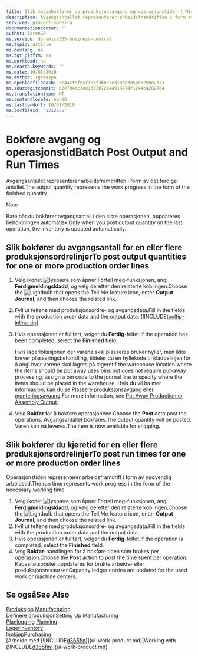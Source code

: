 ```yaml
---
title: Slik massebokfører du produksjonsavgang og operasjonstider | Microsoft-dokumentasjon
description: Avgangsantallet representerer arbeidsframdriften i form av det ferdige antallet.
services: project-madeira
documentationcenter: ''
author: SorenGP
ms.service: dynamics365-business-central
ms.topic: article
ms.devlang: na
ms.tgt_pltfrm: na
ms.workload: na
ms.search.keywords: ''
ms.date: 10/01/2019
ms.author: sgroespe
ms.openlocfilehash: cc4acf5fbaf10df3b833e310a83854e52b0d2b73
ms.sourcegitcommit: 02e704bc3e01d62072144919774f1244c42827e4
ms.translationtype: HT
ms.contentlocale: nb-NO
ms.lasthandoff: 10/01/2019
ms.locfileid: "2313255"
---
```

# <a name="batch-post-output-and-run-times"></a><span data-ttu-id="de938-103">Bokføre avgang og operasjonstid</span><span class="sxs-lookup"><span data-stu-id="de938-103">Batch Post Output and Run Times</span></span>
<span data-ttu-id="de938-104">Avgangsantallet representerer arbeidsframdriften i form av det ferdige antallet.</span><span class="sxs-lookup"><span data-stu-id="de938-104">The output quantity represents the work progress in the form of the finished quantity.</span></span>  

> [!NOTE]
> <span data-ttu-id="de938-105">Bare når du bokfører avgangsantall i den siste operasjonen, oppdateres beholdningen automatisk.</span><span class="sxs-lookup"><span data-stu-id="de938-105">Only when you post output quantity on the last operation, the inventory is updated automatically.</span></span>  

## <a name="to-post-output-quantities-for-one-or-more-production-order-lines"></a><span data-ttu-id="de938-106">Slik bokfører du avgangsantall for en eller flere produksjonsordrelinjer</span><span class="sxs-lookup"><span data-stu-id="de938-106">To post output quantities for one or more production order lines</span></span>
1. <span data-ttu-id="de938-107">Velg ikonet ![lyspære som åpner Fortell meg-funksjonen](media/ui-search/search_small.png "Fortell hva du vil gjøre"), angi **Ferdigmeldingskladd**, og velg deretter den relaterte koblingen.</span><span class="sxs-lookup"><span data-stu-id="de938-107">Choose the ![Lightbulb that opens the Tell Me feature](media/ui-search/search_small.png "Tell me what you want to do") icon, enter **Output Journal**, and then choose the related link.</span></span>  
2. <span data-ttu-id="de938-108">Fyll ut feltene med produksjonsordre- og avgangsdata.</span><span class="sxs-lookup"><span data-stu-id="de938-108">Fill in the fields with the production order data and the output data.</span></span> [!INCLUDE[tooltip-inline-tip](includes/tooltip-inline-tip_md.md)]
3. <span data-ttu-id="de938-109">Hvis operasjonen er fullført, velger du **Ferdig**-feltet.</span><span class="sxs-lookup"><span data-stu-id="de938-109">If the operation has been completed, select the **Finished** field.</span></span>  

    <span data-ttu-id="de938-110">Hvis lagerlokasjonen der varene skal plasseres bruker hyller, men ikke krever plasseringsbehandling,  tildeler du en hyllekode til kladdelinjen for å angi hvor varene skal lagres på lageret</span><span class="sxs-lookup"><span data-stu-id="de938-110">If the warehouse location where the items should be put away uses bins but does not require put-away processing,  assign a bin code to the journal line to specify where the items should be placed in the warehouse.</span></span> <span data-ttu-id="de938-111">Hvis du vil ha mer informasjon, kan du se [Plassere produksjonsavgang eller monteringsavgang](warehouse-how-to-put-away-production-output.md).</span><span class="sxs-lookup"><span data-stu-id="de938-111">For more information, see [Put Away Production or Assembly Output](warehouse-how-to-put-away-production-output.md).</span></span>  

4. <span data-ttu-id="de938-112">Velg **Bokfør** for å bokføre operasjonene.</span><span class="sxs-lookup"><span data-stu-id="de938-112">Choose the **Post** acto post the operations.</span></span> <span data-ttu-id="de938-113">Avgangsantallet bokføres.</span><span class="sxs-lookup"><span data-stu-id="de938-113">The output quantity will be posted.</span></span> <span data-ttu-id="de938-114">Varen kan nå leveres.</span><span class="sxs-lookup"><span data-stu-id="de938-114">The item is now available for shipping.</span></span>  

## <a name="to-post-run-times-for-one-or-more-production-order-lines"></a><span data-ttu-id="de938-115">Slik bokfører du kjøretid for en eller flere produksjonsordrelinjer</span><span class="sxs-lookup"><span data-stu-id="de938-115">To post run times for one or more production order lines</span></span>
<span data-ttu-id="de938-116">Operasjonstiden representerer arbeidsframdrift i form av nødvendig arbeidstid.</span><span class="sxs-lookup"><span data-stu-id="de938-116">The run time represents work progress in the form of the necessary working time.</span></span>    

1.  <span data-ttu-id="de938-117">Velg ikonet ![lyspære som åpner Fortell meg-funksjonen](media/ui-search/search_small.png "Fortell hva du vil gjøre"), angi **Ferdigmeldingskladd**, og velg deretter den relaterte koblingen.</span><span class="sxs-lookup"><span data-stu-id="de938-117">Choose the ![Lightbulb that opens the Tell Me feature](media/ui-search/search_small.png "Tell me what you want to do") icon, enter **Output Journal**, and then choose the related link.</span></span>  
2. <span data-ttu-id="de938-118">Fyll ut feltene med produksjonsordre- og avgangsdata.</span><span class="sxs-lookup"><span data-stu-id="de938-118">Fill in the fields with the production order data and the output data.</span></span>  
3.  <span data-ttu-id="de938-119">Hvis operasjonen er fullført, velger du **Ferdig**-feltet.</span><span class="sxs-lookup"><span data-stu-id="de938-119">If the operation is completed, select the **Finished** field.</span></span>  
4. <span data-ttu-id="de938-120">Velg **Bokfør**-handlingen for å bokføre tiden som brukes per operasjon.</span><span class="sxs-lookup"><span data-stu-id="de938-120">Choose the **Post** action to post the time spent per operation.</span></span> <span data-ttu-id="de938-121">Kapasitetsposter oppdateres for brukte arbeids- eller produksjonsressurser.</span><span class="sxs-lookup"><span data-stu-id="de938-121">Capacity ledger entries are updated for the used work or machine centers.</span></span>

## <a name="see-also"></a><span data-ttu-id="de938-122">Se også</span><span class="sxs-lookup"><span data-stu-id="de938-122">See Also</span></span>  
<span data-ttu-id="de938-123">[Produksjon](production-manage-manufacturing.md)  </span><span class="sxs-lookup"><span data-stu-id="de938-123">[Manufacturing](production-manage-manufacturing.md)  </span></span>  
[<span data-ttu-id="de938-124">Definere produksjon</span><span class="sxs-lookup"><span data-stu-id="de938-124">Setting Up Manufacturing</span></span>](production-configure-production-processes.md)  
<span data-ttu-id="de938-125">[Planlegging](production-planning.md)    </span><span class="sxs-lookup"><span data-stu-id="de938-125">[Planning](production-planning.md)    </span></span>  
[<span data-ttu-id="de938-126">Lager</span><span class="sxs-lookup"><span data-stu-id="de938-126">Inventory</span></span>](inventory-manage-inventory.md)  
[<span data-ttu-id="de938-127">Innkjøp</span><span class="sxs-lookup"><span data-stu-id="de938-127">Purchasing</span></span>](purchasing-manage-purchasing.md)  
<span data-ttu-id="de938-128">[Arbeide med [!INCLUDE[d365fin](includes/d365fin_md.md)]](ui-work-product.md)</span><span class="sxs-lookup"><span data-stu-id="de938-128">[Working with [!INCLUDE[d365fin](includes/d365fin_md.md)]](ui-work-product.md)</span></span>
